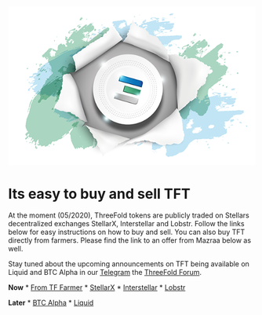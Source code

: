 
![](./img/tftexplo.png)
# Its easy to buy and sell TFT

At the moment (05/2020), ThreeFold tokens are publicly traded on Stellars decentralized exchanges StellarX, Interstellar and Lobstr. Follow the links below for easy instructions on how to buy and sell.
You can also buy TFT directly from farmers. Please find the link to an offer from Mazraa below as well.

Stay tuned about the upcoming announcements on TFT being available on Liquid and BTC Alpha in our [Telegram](https://t.me/threefoldnews)  the [ThreeFold Forum](https://forum.threefold.io/).


**Now**
    * [From TF Farmer](tft_mazraa.md)
    * [StellarX](tft_stellarx.md)
    * [Interstellar](tft_interstellar.md)
    * [Lobstr](tft_lobstr.md)

**Later**
    * [BTC Alpha](tft_btc_alpha.md)
    * [Liquid](tft_liquid.md)